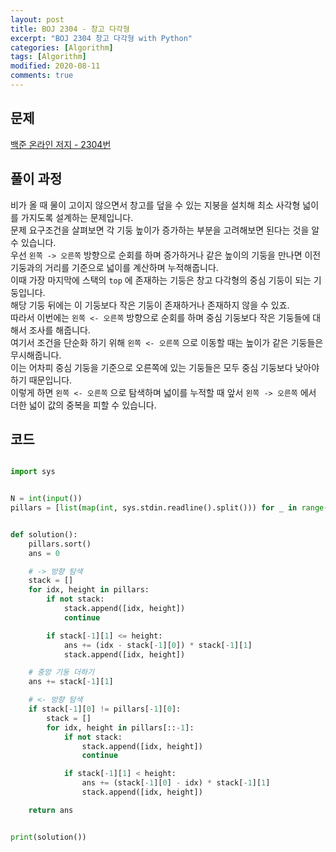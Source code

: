 ```yaml
---
layout: post
title: BOJ 2304 - 창고 다각형
excerpt: "BOJ 2304 창고 다각형 with Python"
categories: [Algorithm]
tags: [Algorithm]
modified: 2020-08-11
comments: true
---
```


## 문제
[백준 온라인 저지 - 2304번](https://www.acmicpc.net/problem/2304)


## 풀이 과정
비가 올 때 물이 고이지 않으면서 창고를 덮을 수 있는 지붕을 설치해 최소 사각형 넓이를 가지도록 설계하는 문제입니다. <br>
문제 요구조건을 살펴보면 각 기둥 높이가 증가하는 부분을 고려해보면 된다는 것을 알 수 있습니다.<br>
우선 `왼쪽 -> 오른쪽` 방향으로 순회를 하며 증가하거나 같은 높이의 기둥을 만나면 이전 기둥과의 거리를 기준으로 넓이를 계산하며 누적해줍니다. <br>
이때 가장 마지막에 스택의 `top` 에 존재하는 기둥은 창고 다각형의 중심 기둥이 되는 기둥입니다. <br>
해당 기둥 뒤에는 이 기둥보다 작은 기둥이 존재하거나 존재하지 않을 수 있죠. <br>
따라서 이번에는 `왼쪽 <- 오른쪽` 방향으로 순회를 하며 중심 기둥보다 작은 기둥들에 대해서 조사를 해줍니다. <br>
여기서 조건을 단순화 하기 위해 `왼쪽 <- 오른쪽` 으로 이동할 때는 높이가 같은 기둥들은 무시해줍니다. <br>
이는 어차피 중심 기둥을 기준으로 오른쪽에 있는 기둥들은 모두 중심 기둥보다 낮아야 하기 때문입니다. <br>
이렇게 하면 `왼쪽 <- 오른쪽` 으로 탐색하며 넓이를 누적할 때 앞서 `왼쪽 -> 오른쪽` 에서 더한 넓이 값의 중복을 피할 수 있습니다. <br>


## 코드

~~~ python

import sys


N = int(input())
pillars = [list(map(int, sys.stdin.readline().split())) for _ in range(N)]


def solution():
    pillars.sort()
    ans = 0

    # -> 방향 탐색
    stack = []
    for idx, height in pillars:
        if not stack:
            stack.append([idx, height])
            continue

        if stack[-1][1] <= height:
            ans += (idx - stack[-1][0]) * stack[-1][1]
            stack.append([idx, height])

    # 중앙 기둥 더하기
    ans += stack[-1][1]

    # <- 방향 탐색
    if stack[-1][0] != pillars[-1][0]:
        stack = []
        for idx, height in pillars[::-1]:
            if not stack:
                stack.append([idx, height])
                continue

            if stack[-1][1] < height:
                ans += (stack[-1][0] - idx) * stack[-1][1]
                stack.append([idx, height])

    return ans


print(solution())


~~~